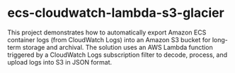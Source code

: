 # ecs-cloudwatch-lambda-s3-glacier
This project demonstrates how to automatically export Amazon ECS container logs (from CloudWatch Logs) into an Amazon S3 bucket for long-term storage and archival. The solution uses an AWS Lambda function triggered by a CloudWatch Logs subscription filter to decode, process, and upload logs into S3 in JSON format.
